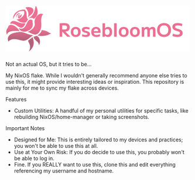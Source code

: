 <div align="left">
	<h1> 
		<img src="logo.png" width=666>
	</h1>
</div>

Not an actual OS, but it tries to be...

My NixOS flake. While I wouldn't generally recommend anyone else tries to use this, it might provide interesting ideas or inspiration. This repository is mainly for me to sync my flake across devices. 

Features <ul>
<li>Custom Utilities: A handful of my personal utilities for specific tasks, like rebuilding NixOS/home-manager or taking screenshots.</li>
</ul>

Important Notes  <ul>
<li>Designed for Me: This is entirely tailored to my devices and practices; you won't be able to use this at all.</li>
<li>Use at Your Own Risk: If you do decide to use this, you probably won't be able to log in.</li>
<li>Fine. If you REALLY want to use this, clone this and edit everything referencing my username and hostname.</li>
</ul>
